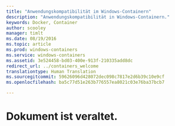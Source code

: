 ```yaml
---
title: "Anwendungskompatibilität im Windows-Containern"
description: "Anwendungskompatibilität in Windows-Containern."
keywords: Docker, Container
author: scooley
manager: timlt
ms.date: 08/19/2016
ms.topic: article
ms.prod: windows-containers
ms.service: windows-containers
ms.assetid: 3e524458-bd03-400e-913f-210335add8dc
redirect_url: ../containers_welcome
translationtype: Human Translation
ms.sourcegitcommit: 59626096d428072dec098c7817e2d6b39c10e9cf
ms.openlocfilehash: ba5c77d51e263b776557ea8021c03e76ba37bcb7

---
```


# Dokument ist veraltet.



<!--HONumber=Sep16_HO2-->


